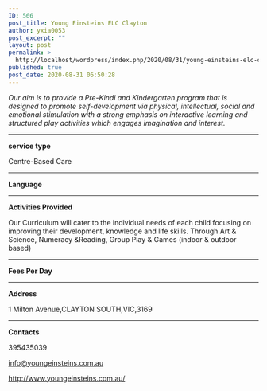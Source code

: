```yaml
---
ID: 566
post_title: Young Einsteins ELC Clayton
author: yxia0053
post_excerpt: ""
layout: post
permalink: >
  http://localhost/wordpress/index.php/2020/08/31/young-einsteins-elc-clayton/
published: true
post_date: 2020-08-31 06:50:28
---
```

<em>Our aim is to provide a Pre-Kindi and Kindergarten program that is designed to promote self-development via physical, intellectual, social and emotional stimulation with a strong emphasis on interactive learning and structured play activities which engages imagination and interest.</em>

<!--more-->

<hr />

<strong>service type</strong>

Centre-Based Care

<hr />

<strong>Language</strong>



<hr />

<strong>Activities Provided</strong>

Our Curriculum will cater to the individual needs of each child focusing on improving their development, knowledge and life skills. Through Art & Science,  Numeracy &Reading,  Group Play & Games (indoor & outdoor based)

<hr />

<strong>Fees Per Day</strong>



<hr />

<strong>Address</strong>

1 Milton Avenue,CLAYTON SOUTH,VIC,3169

<hr />

<strong>Contacts</strong>

395435039

info@youngeinsteins.com.au

http://www.youngeinsteins.com.au/